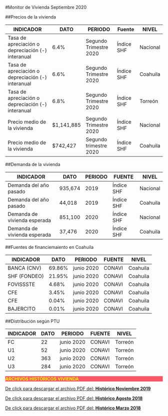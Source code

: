 #Monitor de Vivienda Septiembre 2020

##Precios de la vivienda

INDICADOR                                          | DATO       | PERIODO                | Fuente       | NIVEL     |
---------------------------------------------------|------------|------------------------|--------------|-----------|
Tasa de apreciación o depreciación (-) interanual  | 6.4%       | Segundo Trimestre 2020 | Índice SHF   | Nacional  |
Tasa de apreciación o depreciación (-) interanual  | 6.6%       | Segundo Trimestre 2020 | Índice SHF   | Coahuila  |
Tasa de apreciación o depreciación (-) interanual  | 6.8%       | Segundo Trimestre 2020 | Índice SHF   | Torreón   |
Precio medio de la vivienda                        | $1,141,885 | Segundo Trimestre 2020 | Índice SHF   | Nacional  |
Precio medio de la vivienda                        | $742,427   | Segundo trimestre 2020 | Índice SHF   | Coahuila  |

##Demanda de la vivienda

INDICADOR                       | DATO      | PERIODO       | FUENTE        | NIVEL     |
--------------------------------|-----------|---------------|---------------|-----------|
Demanda del año pasado          | 935,674   | 2019          | Índice SHF    | Nacional  |
Demanda del año pasado          | 44,018    | 2019          | Índice SHF    | Coahuila  |
Demanda de vivienda esperada    | 851,100   | 2020          | Índice SHF    | Nacional  |
Demanda de vivienda esperada    | 37,476    | 2020          | Índice SHF    | Coahuila  |

##Fuentes de financiemaiento en Coahuila

INDICADOR     | DATO      | PERIODO     | FUENTE  | NIVEL     |
--------------|-----------|-------------|---------|-----------|
BANCA (CNV)   | 69.86%    | junio 2020  | CONAVI  | Coahuila  |
SHF (FONDEO)  | 21.95%    | junio 2020  | CONAVI  | Coahuila  |
FOVISSSTE     | 4.68%     | junio 2020  | CONAVI  | Coahuila  |
CFE           | 3.45%     | junio 2020  | CONAVI  | Coahuila  |
CFE           | 0.04%     | junio 2020  | CONAVI  | Coahuila  |
BAJERCITO     | 0.01%     | junio 2020  | CONAVI  | Coahuila  |

##Distribución según PTU

INDICADOR  | DATO      | PERIODO       | FUENTE        | NIVEL     |
-----------|-----------|---------------|---------------|-----------|
FC         | 22        | junio 2020        | CONAVI    | Torreón   |
U1         | 52        | junio 2020        | CONAVI    | Torreón   |
U2         | 363       | junio 2020        | CONAVI    | Torreón   |
U3         | 284       | junio 2020        | CONAVI    | Torreón   |


<p style="background-color:#f95666;color:yellow;"><strong>ARCHIVOS HISTÓRICOS VIVIENDA</strong></p>

[De click para descargar el archivo PDF del:   <strong>Histórico Noviembre 2019</strong>](http://www.trcimplan.gob.mx/monitores/vivienda/monitor-vivienda-noviembre-2019.pdf)

[De click para descargar el archivo PDF del:   <strong>Histórico Agosto 2018</strong>](http://www.trcimplan.gob.mx/monitores/vivienda/monitor-vivienda-agosto-2018.pdf)

[De click para descargar el archivo PDF del:   <strong>Histórico Marzo 2018</strong>](http://www.trcimplan.gob.mx/monitores/vivienda/vivienda-marzo-2018.pdf)

</br>
</br>
